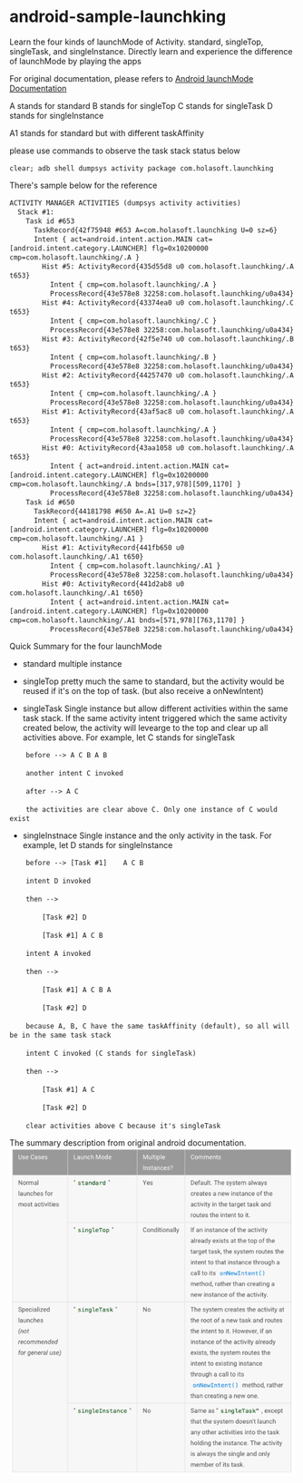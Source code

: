 # android-sample-launchking
Learn the four kinds of launchMode of Activity. standard, singleTop, singleTask, and singleInstance. Directly learn and experience the difference of launchMode by playing the apps

For original documentation, please refers to [Android launchMode Documentation](http://developer.android.com/guide/topics/manifest/activity-element.html#lmode)

A stands for standard
B stands for singleTop
C stands for singleTask
D stands for singleInstance

A1 stands for standard but with different taskAffinity

please use commands to observe the task stack status below

```
clear; adb shell dumpsys activity package com.holasoft.launchking
```

There's sample below for the reference

```
ACTIVITY MANAGER ACTIVITIES (dumpsys activity activities)
  Stack #1:
    Task id #653
      TaskRecord{42f75948 #653 A=com.holasoft.launchking U=0 sz=6}
      Intent { act=android.intent.action.MAIN cat=[android.intent.category.LAUNCHER] flg=0x10200000 cmp=com.holasoft.launchking/.A }
        Hist #5: ActivityRecord{435d55d8 u0 com.holasoft.launchking/.A t653}
          Intent { cmp=com.holasoft.launchking/.A }
          ProcessRecord{43e578e8 32258:com.holasoft.launchking/u0a434}
        Hist #4: ActivityRecord{43374ea0 u0 com.holasoft.launchking/.C t653}
          Intent { cmp=com.holasoft.launchking/.C }
          ProcessRecord{43e578e8 32258:com.holasoft.launchking/u0a434}
        Hist #3: ActivityRecord{42f5e740 u0 com.holasoft.launchking/.B t653}
          Intent { cmp=com.holasoft.launchking/.B }
          ProcessRecord{43e578e8 32258:com.holasoft.launchking/u0a434}
        Hist #2: ActivityRecord{44257470 u0 com.holasoft.launchking/.A t653}
          Intent { cmp=com.holasoft.launchking/.A }
          ProcessRecord{43e578e8 32258:com.holasoft.launchking/u0a434}
        Hist #1: ActivityRecord{43af5ac8 u0 com.holasoft.launchking/.A t653}
          Intent { cmp=com.holasoft.launchking/.A }
          ProcessRecord{43e578e8 32258:com.holasoft.launchking/u0a434}
        Hist #0: ActivityRecord{43aa1058 u0 com.holasoft.launchking/.A t653}
          Intent { act=android.intent.action.MAIN cat=[android.intent.category.LAUNCHER] flg=0x10200000 cmp=com.holasoft.launchking/.A bnds=[317,978][509,1170] }
          ProcessRecord{43e578e8 32258:com.holasoft.launchking/u0a434}
    Task id #650
      TaskRecord{44181798 #650 A=.A1 U=0 sz=2}
      Intent { act=android.intent.action.MAIN cat=[android.intent.category.LAUNCHER] flg=0x10200000 cmp=com.holasoft.launchking/.A1 }
        Hist #1: ActivityRecord{441fb650 u0 com.holasoft.launchking/.A1 t650}
          Intent { cmp=com.holasoft.launchking/.A1 }
          ProcessRecord{43e578e8 32258:com.holasoft.launchking/u0a434}
        Hist #0: ActivityRecord{441d2ab8 u0 com.holasoft.launchking/.A1 t650}
          Intent { act=android.intent.action.MAIN cat=[android.intent.category.LAUNCHER] flg=0x10200000 cmp=com.holasoft.launchking/.A1 bnds=[571,978][763,1170] }
          ProcessRecord{43e578e8 32258:com.holasoft.launchking/u0a434}
```

Quick Summary for the four launchMode


* standard
	multiple instance

* singleTop
	pretty much the same to standard, but the activity would be reused if it's on the top of task. (but also receive a onNewIntent)

* singleTask
	Single instance but allow different activities within the same task stack.
	If the same activity intent triggered which the same activity created below, the activity will levearge to the top and clear up all activities above.
	For example, let C stands for singleTask
```
	before --> A C B A B

	another intent C invoked

	after --> A C

	the activities are clear above C. Only one instance of C would exist

```

* singleInstnace
	Single instance and the only activity in the task.
	For example, let D stands for singleInstance

```
	before --> [Task #1]	A C B

	intent D invoked

	then -->

		[Task #2] D

		[Task #1] A C B

	intent A invoked

	then --> 

		[Task #1] A C B A

		[Task #2] D

	because A, B, C have the same taskAffinity (default), so all will be in the same task stack

	intent C invoked (C stands for singleTask)

	then --> 

		[Task #1] A C

		[Task #2] D

	clear activities above C because it's singleTask
```

The summary description from original android documentation.
![Alt launchMode](/doc/launchMode.png?raw=true "Android launchMode")


